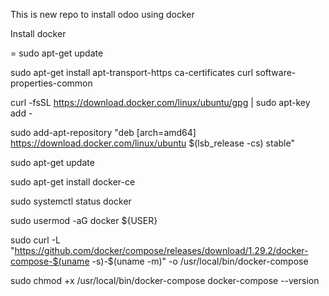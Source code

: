 This is new repo to install odoo using docker


Install docker 
  
   = sudo apt-get update
  
  sudo apt-get install apt-transport-https ca-certificates curl software-properties-common
  
  curl -fsSL https://download.docker.com/linux/ubuntu/gpg | sudo apt-key add -
  
  sudo add-apt-repository "deb [arch=amd64] https://download.docker.com/linux/ubuntu $(lsb_release -cs) stable"
  
  sudo apt-get update
  
  sudo apt-get install docker-ce
  
  sudo systemctl status docker
  
  sudo usermod -aG docker ${USER} 
  
  sudo curl -L "https://github.com/docker/compose/releases/download/1.29.2/docker-compose-$(uname -s)-$(uname -m)" -o /usr/local/bin/docker-compose
  
  
  sudo chmod +x /usr/local/bin/docker-compose
  docker-compose --version
